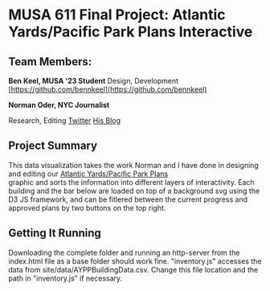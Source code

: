# MUSA 611 Final Project: Atlantic Yards/Pacific Park Plans Interactive

## Team Members:

**Ben Keel, MUSA '23 Student**
Design, Development
[https://github.com/bennkeel](https://github.com/bennkeel)

**Norman Oder, NYC Journalist**

Research, Editing
[Twitter](https://twitter.com/AYReport)
[His Blog](https://atlanticyardsreport.blogspot.com/)
 
## Project Summary
This data visualization takes the work Norman and I have done in designing and editing our [Atlantic Yards/Pacific Park Plans](https://blogger.googleusercontent.com/img/b/R29vZ2xl/AVvXsEh-0yNDDy3gcfH1t2qzJg1uiz0vn3YYhGZ9SlzxXQ7W7P909Xw1L9AEApESM2o_GQsRnQteVmkDazxke6WEEsQbr8FBuuSvfxuABTmF7SXq_EQs3eKjBcqO2sCiI3-5qf9G41mpSSWCl3gAKY7f5N5jGcXAiTMDPC4pej7X8610Edc86YZihac/s960/AYPP_Plans_221121_72.jpg)  
graphic and sorts the information into different layers of interactivity. Each building and the bar below are loaded on top of a background svg using the 
D3 JS framework, and can be fitlered between the current progress and approved plans by two buttons on the top right.

## Getting It Running
Downloading the complete folder and running an http-server from the index.html file as a base folder should work fine. "inventory.js" accesses the data
from site/data/AYPPBuildingData.csv. Change this file location and the path in "inventory.js" if necessary.
